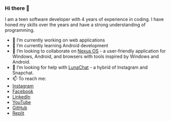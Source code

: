 ### Hi there 👋

<!--
**Yash12007/Yash12007** is a ✨ _special_ ✨ repository because its `README.md` (this file) appears on your GitHub profile.

Here are some ideas to get you started:


- 👯 I’m looking to collaborate on Nexus OS
- 🤔 I’m looking for help with LunaChat
- 💬 Ask me about Python

-->
I am a teen software developer with 4 years of experience in coding. 
I have honed my skills over the years and have a strong understanding of programming.

- 🔭 I’m currently working on web applications
- 🌱 I’m currently learning Android development
- 👯 I’m looking to collaborate on [Nexus OS](https://www.github.com/Yash12007/Nexus) - a user-friendly application for Windows, Android, and browsers with tools inspired by Windows and Android.
- 🤔 I’m looking for help with [LunaChat](https://www.github.com/Yash12007/LunaChat) - a hybrid of Instagram and Snapchat.
- 📫 To reach me:
-   [Instagram](https://www.instagram.com/__yash12007__)
-   [Facebook](https://www.facebook.com/yash12007)
-   [LinkedIn](https://www.linkedin.com/in/yash12007/)
-   [YouTube](https://www.youtube.com/@Yash12007)
-   [GitHub](https://www.github.com/Yash12007)
-   [Replit](https://www.replit.com/@Yash12007)
